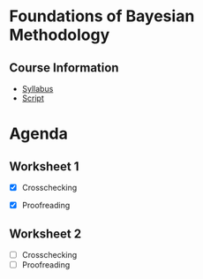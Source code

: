# Foundations of Bayesian Methodology

## Course Information

* [Syllabus](Info/syllabus_STA421_FBM_FS22.pdf)
* [Script](Script/script_fbm2022_chapters_1-2.pdf)



# Agenda

## Worksheet 1

- [x] Crosschecking

- [x] Proofreading

## Worksheet 2

- [ ] Crosschecking
- [ ] Proofreading
